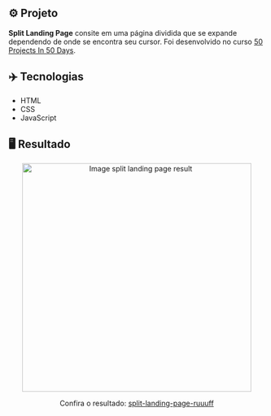 ## ⚙️ Projeto
**Split Landing Page** consite em uma página dividida que se expande dependendo de onde se encontra seu cursor. Foi desenvolvido no curso <a href="https://www.udemy.com/share/103Pv2AEcYdFxQQXUH">50 Projects In 50 Days</a>.

## ✈️ Tecnologias
- HTML
- CSS
- JavaScript

## 🖥️ Resultado
<div align="center">
  <img alt="Image split landing page result" src="https://i.imgur.com/fH5DSEz.png" width="450px">
  <p>Confira o resultado: <a href="https://split-landing-page-ruuuff.netlify.app">split-landing-page-ruuuff</a></p>
</div>